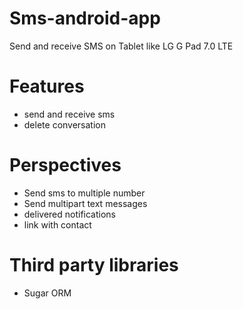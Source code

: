 # Sms-android-app

Send and receive SMS on Tablet like LG G Pad 7.0 LTE

# Features

* send and receive sms
* delete conversation 

# Perspectives

* Send sms to multiple number
* Send multipart text messages
* delivered notifications
* link with contact

# Third party libraries

* Sugar ORM
